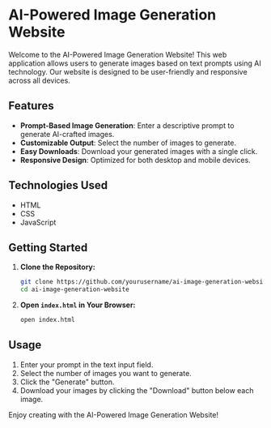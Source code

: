 # AI-Powered Image Generation Website

Welcome to the AI-Powered Image Generation Website! This web application allows users to generate images based on text prompts using AI technology. Our website is designed to be user-friendly and responsive across all devices.

## Features

- **Prompt-Based Image Generation**: Enter a descriptive prompt to generate AI-crafted images.
- **Customizable Output**: Select the number of images to generate.
- **Easy Downloads**: Download your generated images with a single click.
- **Responsive Design**: Optimized for both desktop and mobile devices.

## Technologies Used

- HTML
- CSS
- JavaScript

## Getting Started

1. **Clone the Repository:**
    ```bash
    git clone https://github.com/yourusername/ai-image-generation-website.git
    cd ai-image-generation-website
    ```

2. **Open `index.html` in Your Browser:**
    ```bash
    open index.html
    ```

## Usage

1. Enter your prompt in the text input field.
2. Select the number of images you want to generate.
3. Click the "Generate" button.
4. Download your images by clicking the "Download" button below each image.



Enjoy creating with the AI-Powered Image Generation Website!
